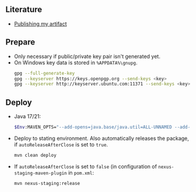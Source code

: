 ## Literature
* [Publishing my artifact](<https://central.sonatype.org/publish/requirements/#supply-javadoc-and-sources>)

## Prepare
* Only necessary if public/private key pair isn't generated yet.
* On Windows key data is stored in `%APPDATA%\gnupg`.
  ```sh
  gpg --full-generate-key
  gpg --keyserver https://keys.openpgp.org --send-keys <key>
  gpg --keyserver http://keyserver.ubuntu.com:11371 --send-keys <key>
  ```

## Deploy
* Java 17/21: 
  ```sh
  $Env:MAVEN_OPTS="--add-opens=java.base/java.util=ALL-UNNAMED --add-opens=java.base/java.lang.reflect=ALL-UNNAMED --add-opens=java.base/java.text=ALL-UNNAMED --add-opens=java.desktop/java.awt.font=ALL-UNNAMED"
  ```

* Deploy to stating environment. Also automatically releases the package, if `autoReleaseAfterClose` is set to `true`. 
  ```sh
  mvn clean deploy
  ```
* If `autoReleaseAfterClose` is set to `false` (in configuration of `nexus-staging-maven-plugin` in `pom.xml`:
  ```sh
  mvn nexus-staging:release
  ```
